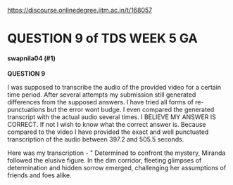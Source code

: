 https://discourse.onlinedegree.iitm.ac.in/t/168057

<html><head><meta charset='utf-8'><title>QUESTION 9 of TDS WEEK 5 GA</title></head><body>
<h1>QUESTION 9 of TDS WEEK 5 GA</h1>
<h4>swapnila04 (#1)</h4>
<p><strong>QUESTION 9</strong></p>
<p>I was supposed to transcribe the audio of the provided video for a certain time period. After several attempts my submission still generated differences from the supposed answers. I have tried all forms of re-punctuations but the error wont budge. I even compared the generated transcript with the actual audio several times. I BELIEVE MY ANSWER IS CORRECT. If not I wish to know what the correct answer is. Because compared to the video I have provided the exact and well punctuated transcription of the audio between 397.2 and 505.5 seconds.</p>
<p>Here was my transcription - " Determined to confront the mystery, Miranda followed the elusive figure. In the dim corridor, fleeting glimpses of determination and hidden sorrow emerged, challenging her assumptions of friends and foes alike.